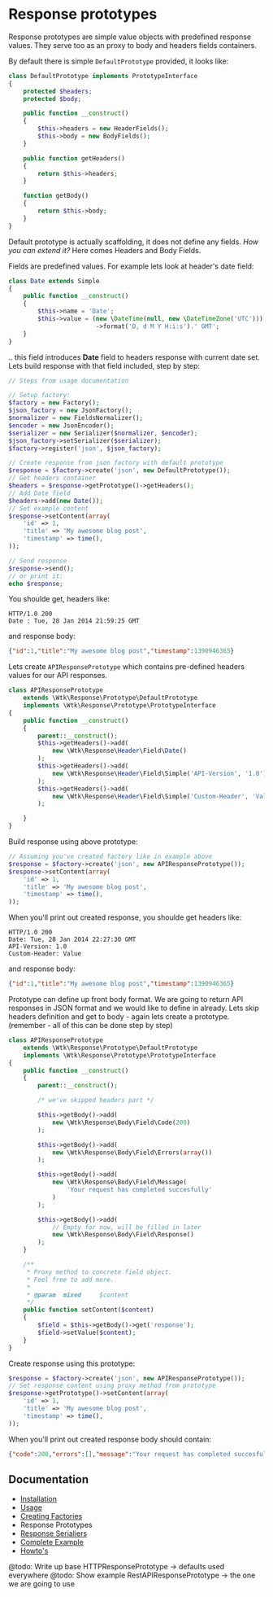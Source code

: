 # Response prototypes

Response prototypes are simple value objects with predefined response values. They serve too as an proxy to body and headers fields containers.

By default there is simple `DefaultPrototype` provided, it looks like:

```php
class DefaultPrototype implements PrototypeInterface
{
    protected $headers;
    protected $body;

    public function __construct()
    {
        $this->headers = new HeaderFields();
        $this->body = new BodyFields();
    }

    public function getHeaders()
    {
        return $this->headers;
    }

    function getBody()
    {
        return $this->body;
    }
}
```
Default prototype is actually scaffolding, it does not define any fields.
*How you can extend it?* Here comes Headers and Body Fields.

Fields are predefined values. For example lets look at header's date field:
```php
class Date extends Simple
{
    public function __construct()
    {
        $this->name = 'Date';
		$this->value = (new \DateTime(null, new \DateTimeZone('UTC')))
        				->format('D, d M Y H:i:s').' GMT';
    }
}
```

.. this field introduces **Date** field to headers response with current date set.
Lets build response with that field included, step by step:

```php
// Steps from usage documentation

// Setup factory:
$factory = new Factory();
$json_factory = new JsonFactory();
$normalizer = new FieldsNormalizer();
$encoder = new JsonEncoder();
$serializer = new Serializer($normalizer, $encoder);
$json_factory->setSerializer($serializer);
$factory->register('json', $json_factory);

// Create response from json factory with default prototype
$response = $factory->create('json', new DefaultPrototype());
// Get headers container
$headers = $response->getPrototype()->getHeaders();
// Add Date field
$headers->add(new Date());
// Set example content
$response->setContent(array(
    'id' => 1,
    'title' => 'My awesome blog post',
    'timestamp' => time(),
));

// Send response
$response->send();
// or print it:
echo $response;
```
You shoulde get, headers like:
```
HTTP/1.0 200
Date : Tue, 28 Jan 2014 21:59:25 GMT
```
and response body:
```json
{"id":1,"title":"My awesome blog post","timestamp":1390946365}
```

Lets create `APIResponsePrototype` which contains pre-defined headers values for our API responses.
```php
class APIResponsePrototype
    extends \Wtk\Response\Prototype\DefaultPrototype
    implements \Wtk\Response\Prototype\PrototypeInterface
{
    public function __construct()
    {
        parent::__construct();
        $this->getHeaders()->add(
        	new \Wtk\Response\Header\Field\Date()
        );
        $this->getHeaders()->add(
            new \Wtk\Response\Header\Field\Simple('API-Version', '1.0')
        );
        $this->getHeaders()->add(
            new \Wtk\Response\Header\Field\Simple('Custom-Header', 'Value')
        );

    }
}
```
Build response using above prototype:
```php
// Assuming you've created factory like in example above
$response = $factory->create('json', new APIResponsePrototype());
$response->setContent(array(
    'id' => 1,
    'title' => 'My awesome blog post',
    'timestamp' => time(),
));
```

When you'll print out created response, you shoulde get headers like:
```
HTTP/1.0 200
Date: Tue, 28 Jan 2014 22:27:30 GMT
API-Version: 1.0
Custom-Header: Value
```
and response body:
```json
{"id":1,"title":"My awesome blog post","timestamp":1390946365}
```

Prototype can define up front body format. We are going to return API responses in JSON format and we would like to define in already. Lets skip headers definition and get to body - again lets create a prototype. (remember - all of this can be done step by step)

```php
class APIResponsePrototype
    extends \Wtk\Response\Prototype\DefaultPrototype
    implements \Wtk\Response\Prototype\PrototypeInterface
{
    public function __construct()
    {
        parent::__construct();

        /* we've skipped headers part */

        $this->getBody()->add(
            new \Wtk\Response\Body\Field\Code(200)
        );

        $this->getBody()->add(
            new \Wtk\Response\Body\Field\Errors(array())
        );

        $this->getBody()->add(
            new \Wtk\Response\Body\Field\Message(
                'Your request has completed succesfully'
            )
        );

        $this->getBody()->add(
            // Empty for now, will be filled in later
            new \Wtk\Response\Body\Field\Response()
        );
    }

    /**
     * Proxy method to concrete field object.
     * Feel free to add more.
     *
     * @param  mixed     $content
     */
    public function setContent($content)
    {
        $field = $this->getBody()->get('response');
        $field->setValue($content);
    }
}
```

Create response using this prototype:

```php
$response = $factory->create('json', new APIResponsePrototype());
// Set response content using proxy method from prototype
$response->getPrototype()->setContent(array(
    'id' => 1,
    'title' => 'My awesome blog post',
    'timestamp' => time(),
));
```

When you'll print out created response body should contain:
```json
{"code":200,"errors":[],"message":"Your request has completed succesfully","response":{"id":1,"title":"My awesome blog post","timestamp":1391011738}}
```

## Documentation

* [Installation](installation.md)
* [Usage](usage.md)
* [Creating Factories](creating_factories.md)
* Response Prototypes
* [Response Serialiers](creating_serializers.md)
* [Complete Example](complete_example.md)
* [Howto's](howto.md)

@todo: Write up base HTTPResponsePrototype -> defaults used everywhere
@todo: Show example RestAPIResponsePrototype -> the one we are going to use

